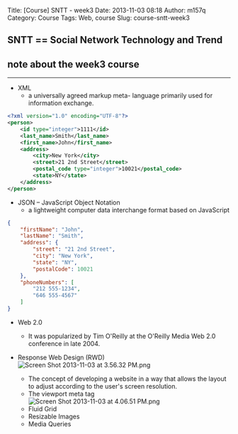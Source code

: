 Title: [Course] SNTT - week3
Date: 2013-11-03 08:18
Author: m157q
Category: Course
Tags: Web, course
Slug: course-sntt-week3

## SNTT == Social Network Technology and Trend  
## note about the week3 course  
  
<!--more-->  
  
---  
  
* XML  
	* a universally agreed markup meta- language primarily used for information exchange.    
```xml  
<?xml version="1.0" encoding="UTF-8"?>  
<person>  
    <id type="integer">1111</id>  
    <last_name>Smith</last_name>  
    <first_name>John</first_name>  
    <address>  
        <city>New York</city>  
        <street>21 2nd Street</street>  
        <postal_code type="integer">10021</postal_code>  
        <state>NY</state>  
    </address>  
</person>  
```  
  
* JSON – JavaScript Object Notation  
	* a lightweight computer data interchange format based on JavaScript  
```json  
{  
    "firstName": "John",  
    "lastName": "Smith",  
    "address": {  
        "street": "21 2nd Street",  
        "city": "New York",  
        "state": "NY",  
        "postalCode": 10021  
    },  
    "phoneNumbers": [  
        "212 555-1234",  
        "646 555-4567"  
    ]  
}  
```  
  
* Web 2.0  
	* It was popularized by Tim O'Reilly at the O'Reilly Media Web 2.0 conference in late 2004.  
  
* Response Web Design (RWD)  
![Screen Shot 2013-11-03 at 3.56.32 PM.png](http://user-image.logdown.io/user/5428/blog/5443/post/157808/1CRmJJuXSWOWZTa7Osfw_Screen%20Shot%202013-11-03%20at%203.56.32%20PM.png)  
	* The concept of developing a website in a way that allows the layout to adjust according to the user's screen resolution.  
  * The viewport meta tag  
  ![Screen Shot 2013-11-03 at 4.06.51 PM.png](http://user-image.logdown.io/user/5428/blog/5443/post/157808/CVmStJbzTyKmmY6DLcxH_Screen%20Shot%202013-11-03%20at%204.06.51%20PM.png)  
  * Fluid Grid  
  * Resizable Images  
  * Media Queries  